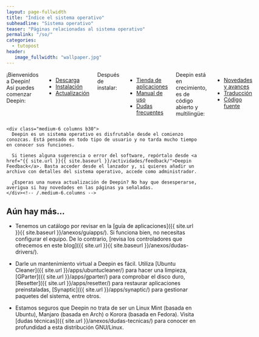```yaml
---
layout: page-fullwidth
title: "Índice el sistema operativo"
subheadline: "Sistema operativo"
teaser: "Páginas relacionadas al sistema operativo"
permalink: "/so/"
categories:
  - tutopost
header:
   image_fullwidth: "wallpaper.jpg"
---
```


<div class="row t60">
    <div class="medium-6 columns b30">
      ¡Bienvenidos a Deepin! Así puedes comenzar Deepin:
      <ul>
        <li><a href="{{ site.url }}{{ site.baseurl }}/download/">Descarga</a></li>
        <li><a href="{{ site.url }}{{ site.baseurl }}/instalacion/">Instalación</a></li>
        <li><a href="{{ site.url }}{{ site.baseurl }}/update/">Actualización</a></li>
      </ul>
      Después de instalar:
      <ul>
        <li><a href="{{ site.url }}{{ site.baseurl }}/manual/store/">Tienda de aplicaciones</a></li>
        <li><a href="{{ site.url }}{{ site.baseurl }}/manual/">Manual de uso</a></li>
        <li><a href="{{ site.url }}{{ site.baseurl }}/anexos/dudas/">Dudas frecuentes</a></li>
      </ul>
      Deepin está en crecimiento, es de código abierto y multilingüe:
      <ul>
        <li><a href="{{ site.url }}{{ site.baseurl }}/changelog/">Novedades y avances</a></li>
        <li><a href="{{ site.url }}{{ site.baseurl }}/translate/">Traducción</a></li>
        <li><a href="{{ site.url }}{{ site.baseurl }}/source/">Código fuente</a></li>
      </ul>
    </div><!-- /.medium-6.columns -->

    <div class="medium-6 columns b30">
      Deepin es un sistema operativo es disfrutable desde el comienzo conozcas. Está pensado en todo tipo de usuario y no tarda mucho tiempo en conocer sus funciones.

      Si tienes alguna sugerencia o error del software, repórtalo desde <a href="{{ site.url }}{{ site.baseurl }}/actividades/feedback/">Deepin Feedback</a>. Basta acceder desde el lanzador y, si quieres añadir un archivo con detalles del sistema operativo, accede como administrador.

      ¿Esperas una nueva actualización de Deepin? No hay que desesperarse, averigua si hay novedades en las páginas ya señaladas.
    </div><!-- /.medium-6.columns -->
</div><!-- /.row -->

## Aún hay más...
* Tenemos un catálogo por revisar en la [guía de aplicaciones]({{ site.url }}{{ site.baseurl }}/anexos/guiapps/). Si funciona bien, no necesitas configurar el equipo. De lo contrario, [revisa los controladores que ofrecemos en este blog]({{ site.url }}{{ site.baseurl }}/anexos/dudas-drivers/).

* Darle un mantenimiento virtual a Deepin es fácil. Utiliza [Ubuntu Cleaner]({{ site.url }}/apps/ubuntucleaner/) para hacer una limpieza, [GParter]({{ site.url }}/apps/gparter/) para comprobar el disco duro, [Resetter]({{ site.url }}/apps/resetter/) para restaurar aplicaciones preinstaladas, [Synaptic]({{ site.url }}/apps/synaptic/) para gestionar paquetes del sistema, entre otros.

* Estamos seguros que Deepin no trata de ser un Linux Mint (basada en Ubuntu), Manjaro (basada en Arch) o Korora (basada en Fedora). Visita [dudas técnicas]({{ site.url }}/anexos/dudas-tecnicas/) para conocer en profundidad a esta distribución GNU/Linux.
